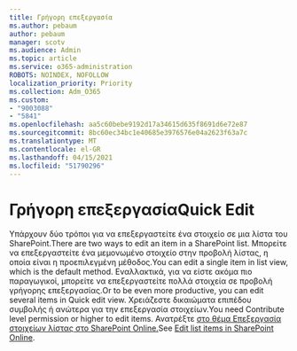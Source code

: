 ```yaml
---
title: Γρήγορη επεξεργασία
ms.author: pebaum
author: pebaum
manager: scotv
ms.audience: Admin
ms.topic: article
ms.service: o365-administration
ROBOTS: NOINDEX, NOFOLLOW
localization_priority: Priority
ms.collection: Adm_O365
ms.custom:
- "9003088"
- "5841"
ms.openlocfilehash: aa5c60bebe9192d17a34615d635f8691d6e72e87
ms.sourcegitcommit: 8bc60ec34bc1e40685e3976576e04a2623f63a7c
ms.translationtype: MT
ms.contentlocale: el-GR
ms.lasthandoff: 04/15/2021
ms.locfileid: "51790296"
---
```

# <a name="quick-edit"></a><span data-ttu-id="6b20f-102">Γρήγορη επεξεργασία</span><span class="sxs-lookup"><span data-stu-id="6b20f-102">Quick Edit</span></span>

<span data-ttu-id="6b20f-103">Υπάρχουν δύο τρόποι για να επεξεργαστείτε ένα στοιχείο σε μια λίστα του SharePoint.</span><span class="sxs-lookup"><span data-stu-id="6b20f-103">There are two ways to edit an item in a SharePoint list.</span></span> <span data-ttu-id="6b20f-104">Μπορείτε να επεξεργαστείτε ένα μεμονωμένο στοιχείο στην προβολή λίστας, η οποία είναι η προεπιλεγμένη μέθοδος.</span><span class="sxs-lookup"><span data-stu-id="6b20f-104">You can edit a single item in list view, which is the default method.</span></span> <span data-ttu-id="6b20f-105">Εναλλακτικά, για να είστε ακόμα πιο παραγωγικοί, μπορείτε να επεξεργαστείτε πολλά στοιχεία σε προβολή γρήγορης επεξεργασίας.</span><span class="sxs-lookup"><span data-stu-id="6b20f-105">Or to be even more productive, you can edit several items in Quick edit view.</span></span> <span data-ttu-id="6b20f-106">Χρειάζεστε δικαιώματα επιπέδου συμβολής ή ανώτερα για την επεξεργασία στοιχείων.</span><span class="sxs-lookup"><span data-stu-id="6b20f-106">You need Contribute level permission or higher to edit items.</span></span> <span data-ttu-id="6b20f-107">Ανατρέξτε [στο θέμα Επεξεργασία στοιχείων λίστας στο SharePoint Online.](https://support.microsoft.com/office/dac1a1c3-a80b-4082-ba57-715cf613d0f7)</span><span class="sxs-lookup"><span data-stu-id="6b20f-107">See [Edit list items in SharePoint Online](https://support.microsoft.com/office/dac1a1c3-a80b-4082-ba57-715cf613d0f7).</span></span>
